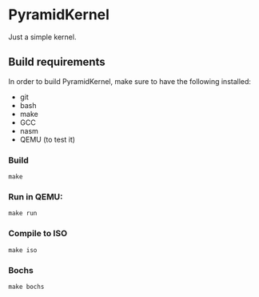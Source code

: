 # PyramidKernel
Just a simple kernel.

## Build requirements
In order to build PyramidKernel, make sure to have the following installed:
- git
- bash
- make
- GCC 
- nasm
- QEMU (to test it)

### Build
```
make
```
### Run in QEMU:
```
make run
```
### Compile to ISO
```
make iso
```
### Bochs
```
make bochs
```
